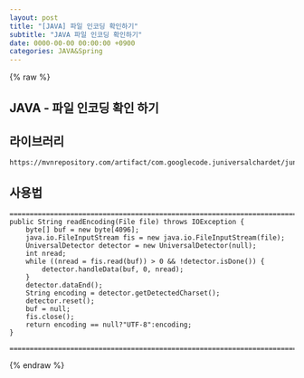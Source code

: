```yaml
---  
layout: post  
title: "[JAVA] 파일 인코딩 확인하기"  
subtitle: "JAVA 파일 인코딩 확인하기"  
date: 0000-00-00 00:00:00 +0900  
categories: JAVA&Spring  
---  
```

{% raw %}  
## JAVA - 파일 인코딩 확인 하기  
  
## 라이브러리  
	https://mvnrepository.com/artifact/com.googlecode.juniversalchardet/juniversalchardet/1.0.3  
  
## 사용법  
  
	=================================================================================================================  
	public String readEncoding(File file) throws IOException {  
		byte[] buf = new byte[4096];  
		java.io.FileInputStream fis = new java.io.FileInputStream(file);  
		UniversalDetector detector = new UniversalDetector(null);  
		int nread;  
		while ((nread = fis.read(buf)) > 0 && !detector.isDone()) {  
			detector.handleData(buf, 0, nread);  
		}  
		detector.dataEnd();  
		String encoding = detector.getDetectedCharset();  
		detector.reset();  
		buf = null;  
		fis.close();  
		return encoding == null?"UTF-8":encoding;  
	}  
  
	=================================================================================================================  
{% endraw %}